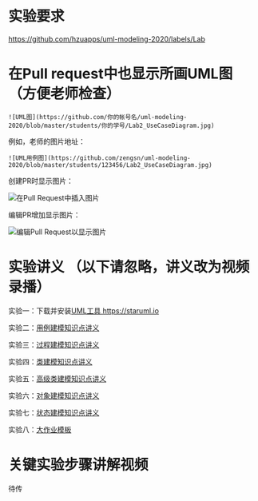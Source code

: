 # 实验要求

https://github.com/hzuapps/uml-modeling-2020/labels/Lab

# 在Pull request中也显示所画UML图（方便老师检查）

```
![UML图](https://github.com/你的帐号名/uml-modeling-2020/blob/master/students/你的学号/Lab2_UseCaseDiagram.jpg)
```
例如，老师的图片地址：
```
![UML用例图](https://github.com/zengsn/uml-modeling-2020/blob/master/students/123456/Lab2_UseCaseDiagram.jpg)
```
创建PR时显示图片：

![在Pull Request中插入图片](https://github.com/zengsn/uml-modeling-2020/blob/master/students/123456/show_the_same_diagram_in_pull_request.png)

编辑PR增加显示图片：

![编辑Pull Request以显示图片](https://github.com/zengsn/uml-modeling-2020/blob/master/students/123456/edit_pull_request_to_show_diagram.png)

# 实验讲义 （以下请忽略，讲义改为视频录播）

实验一：下载并安装[UML工具 https://staruml.io ](https://staruml.io) 

实验二：[用例建模知识点讲义](https://github.com/hzuapps/uml-modeling-2020/blob/master/slides/UML-02-Use.Case.Diagrams.pdf)

实验三：[过程建模知识点讲义](https://github.com/hzuapps/uml-modeling-2020/blob/master/slides/UML-03-Activity.Diagrams.pdf)

实验四：[类建模知识点讲义](https://github.com/hzuapps/uml-modeling-2020/blob/master/slides/UML-04-Class.Diagrams.pdf)

实验五：[高级类建模知识点讲义](https://github.com/hzuapps/uml-modeling-2020/blob/master/slides/UML-05-Advanced.Class.Diagrams.pdf)

实验六：[对象建模知识点讲义](https://github.com/hzuapps/uml-modeling-2020/blob/master/slides/UML-07-Sequence.Diagrams.pdf)

实验七：[状态建模知识点讲义](https://github.com/hzuapps/uml-modeling-2020/blob/master/slides/UML-14-State.Machine.Diagrams.pdf)

实验八：[大作业模板](https://github.com/hzuapps/uml-modeling-2020/blob/master/slides/Labs-UML.Modeling.docx)

# 关键实验步骤讲解视频

待传
